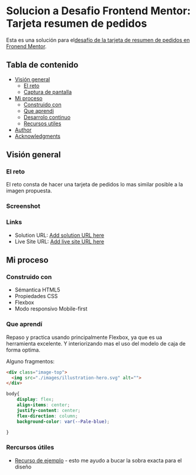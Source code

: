 # Solucion a Desafio Frontend Mentor: Tarjeta resumen de pedidos

Esta es una solución para el[desafío de la tarjeta de resumen de pedidos en Fronend Mentor](https://www.frontendmentor.io/challenges/order-summary-component-QlPmajDUj). 

## Tabla de contenido

- [Visión general](#overview)
  - [El reto](#the-challenge)
  - [Captura de pantalla](#screenshot)
- [Mi proceso](#my-process)
  - [Construido con](#built-with)
  - [Que aprendi](#what-i-learned)
  - [Desarrolo continuo](#continued-development)
  - [Recursos utiles](#useful-resources)
- [Author](#author)
- [Acknowledgments](#acknowledgments)



## Visión general

### El reto

El reto consta de hacer una tarjeta de pedidos lo mas similar posible a la imagen propuesta.

### Screenshot
[](./Captura.PNG)

### Links

- Solution URL: [Add solution URL here](https://your-solution-url.com)
- Live Site URL: [Add live site URL here](https://resumenpedido.netlify.app/)

## Mi proceso

### Construido con

- Sémantica HTML5
- Propiedades CSS
- Flexbox
- Modo responsivo Mobile-first

### Que aprendí

Repaso y practica usando principalmente Flexbox, ya que es ua herramienta excelente. Y interiorizando mas el uso del modelo de caja de forma optima.

Alguno fragmentos:


```html
<div class="image-top">
  <img src="./images/illustration-hero.svg" alt="">
</div>
```
```css
body{
    display: flex;
    align-items: center;
    justify-content: center;
    flex-direction: column;
    background-color: var(--Pale-blue);

}
```

### Rercursos útiles

- [Recurso de ejemplo](https://developer.mozilla.org/es/docs/Web/CSS/box-shadow) - esto me ayudo a bucar la sobra exacta para el diseño


